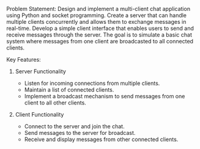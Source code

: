 Problem Statement: Design and implement a multi-client chat application using Python and socket programming. Create a server that can handle multiple clients concurrently and allows them to exchange messages in real-time. Develop a simple client interface that enables users to send and receive messages through the server. The goal is to simulate a basic chat system where messages from one client are broadcasted to all connected clients.

Key Features:
1. Server Functionality
   - Listen for incoming connections from multiple clients.
   - Maintain a list of connected clients.
   - Implement a broadcast mechanism to send messages from one client to all other clients.

2. Client Functionality
   - Connect to the server and join the chat.
   - Send messages to the server for broadcast.
   - Receive and display messages from other connected clients.
